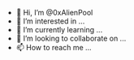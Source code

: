 - 👋 Hi, I’m @0xAlienPool
- 👀 I’m interested in ...
- 🌱 I’m currently learning ...
- 💞️ I’m looking to collaborate on ...
- 📫 How to reach me ...
